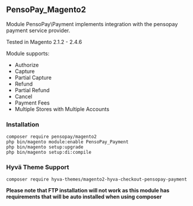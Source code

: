 ## PensoPay_Magento2

Module PensoPay\Payment implements integration with the pensopay payment service provider.

Tested in Magento 2.1.2 - 2.4.6

Module supports:
* Authorize
* Capture 
* Partial Capture
* Refund
* Partial Refund
* Cancel
* Payment Fees
* Multiple Stores with Multiple Accounts

### Installation
```
composer require pensopay/magento2
php bin/magento module:enable PensoPay_Payment
php bin/magento setup:upgrade
php bin/magento setup:di:compile
``` 

### Hyvä Theme Support
```
composer require hyva-themes/magento2-hyva-checkout-pensopay-payment
```


**Please note that FTP installation will not work as this module has requirements that will be auto installed when using composer**
